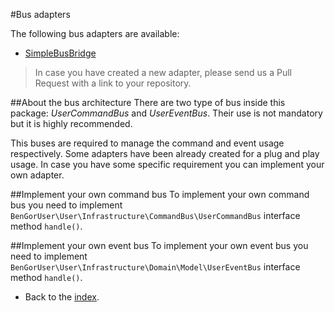 #Bus adapters

The following bus adapters are available:

* [SimpleBusBridge](https://github.com/BenGorUser/SimpleBusBridge)

> In case you have created a new adapter, please send us a Pull Request with a link to your repository.

##About the bus architecture
There are two type of bus inside this package: *UserCommandBus* and *UserEventBus*. Their use is not mandatory but it
is highly recommended.

This buses are required to manage the command and event usage respectively. Some adapters have been
already created for a plug and play usage. In case you have some specific requirement you can implement your own adapter.

##Implement your own command bus
To implement your own command bus you need to implement `BenGorUser\User\Infrastructure\CommandBus\UserCommandBus` interface method
`handle()`.

##Implement your own event bus
To implement your own event bus you need to implement `BenGorUser\User\Infrastructure\Domain\Model\UserEventBus` interface method
`handle()`.

- Back to the [index](index.md).
